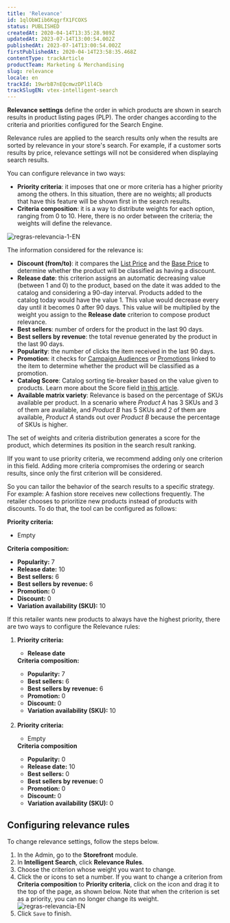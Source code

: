 ```yaml
---
title: 'Relevance'
id: 1qlObWIib6KqgrfX1FCOXS
status: PUBLISHED
createdAt: 2020-04-14T13:35:28.989Z
updatedAt: 2023-07-14T13:00:54.002Z
publishedAt: 2023-07-14T13:00:54.002Z
firstPublishedAt: 2020-04-14T23:58:35.468Z
contentType: trackArticle
productTeam: Marketing & Merchandising
slug: relevance
locale: en
trackId: 19wrbB7nEQcmwzDPl1l4Cb
trackSlugEN: vtex-intelligent-search
---
```


**Relevance settings** define the order in which products are shown in search results in product listing pages (PLP). The order changes according to the criteria and priorities configured for the Search Engine.

Relevance rules are applied to the search results only when the results are sorted by relevance in your store's search. For example, if a customer sorts results by price, relevance settings will not be considered when displaying search results.

You can configure relevance in two ways:

  - __Priority criteria__: it imposes that one or more criteria has a higher priority among the others. In this situation, there are no weights; all products that have this feature will be shown first in the search results.
  - __Criteria composition__: it is a way to distribute weights for each option, ranging from 0 to 10. Here, there is no order between the criteria; the weights will define the relevance.

![regras-relevancia-1-EN](//images.ctfassets.net/alneenqid6w5/pWaOZBllEtnkrAxc2kEdJ/7ed55448e3b78b749a8d6d0c7d0d803b/Captura_de_Tela_2022-03-25_a__s_15.17.28.png)

The information considered for the relevance is:

- __Discount (from/to)__: it compares the [List Price](https://help.vtex.com/en/tracks/precos-101--6f8pwCns3PJHqMvQSugNfP/3XcXp0r5WrJvogB8KIX4Kx#list-price) and the [Base Price](https://help.vtex.com/en/tracks/precos-101--6f8pwCns3PJHqMvQSugNfP/3XcXp0r5WrJvogB8KIX4Kx#definition) to determine whether the product will be classified as having a discount.
- __Release date__: this criterion assigns an automatic decreasing value (between 1 and 0) to the product, based on the date it was added to the catalog and considering a 90-day interval. Products added to the catalog today would have the value 1. This value would decrease every day until it becomes 0 after 90 days. This value will be multiplied by the weight you assign to the __Release date__ criterion to compose product relevance.
- __Best sellers__: number of orders for the product in the last 90 days.
- __Best sellers by revenue__: the total revenue generated by the product in the last 90 days.
- __Popularity__: the number of clicks the item received in the last 90 days.
- __Promotion__: it checks for [Campaign Audiences](https://help.vtex.com/en/tutorial/overview-2--tutorials_326?&utm_source=autocomplete#campaign-audiences) or [Promotions](https://help.vtex.com/en/tracks/promocoes--6asfF1vFYiZgTQtOzwJchR/2a2D0K85Ahvs4hLnL3Ag7N#) linked to the item to determine whether the product will be classified as a promotion.
- __Catalog Score__: Catalog sorting tie-breaker based on the value given to products. Learn more about the Score field [in this article](https://help.vtex.com/en/tutorial/how-does-the-score-field-work--1BUZC0mBYEEIUgeQYAKcae).
- __Available matrix variety__: Relevance is based on the percentage of SKUs available per product. In a scenario where _Product A_ has 3 SKUs and 3 of them are available, and _Product B_ has 5 SKUs and 2 of them are available, _Product A_ stands out over _Product B_ because the percentage of SKUs is higher.

The set of weights and criteria distribution generates a score for the product, which determines its position in the search result ranking.

<div class="alert alert-warning">
  <p>IIf you want to use priority criteria, we recommend adding only one criterion in this field. Adding more criteria compromises the ordering or search results, since only the first criterion will be considered.</p>
</div>

So you can tailor the behavior of the search results to a specific strategy. For example: A fashion store receives new collections frequently. The retailer chooses to prioritize new products instead of products with discounts. To do that, the tool can be configured as follows:

<b>Priority criteria:</b>
<ul><li>Empty</li></ul>
<b>Criteria composition:</b>
<ul><li> <b>Popularity:</b> 7</li>
    <li> <b>Release date:</b> 10 </li>
    <li> <b>Best sellers:</b> 6</li>
    <li> <b>Best sellers by revenue:</b> 6</li>
    <li> <b>Promotion:</b> 0 </li>
    <li> <b>Discount:</b> 0 </li>
    <li> <b>Variation availability (SKU):</b> 10 </li></ul>

If this retailer wants new products to always have the highest priority, there are two ways to configure the Relevance rules:

<ol>
    <li> <b>Priority criteria:</b> </li>
   <ul><li> <b>Release date</b></li></ul>
     <b>Criteria composition:</b>
   <ul><li> <b>Popularity:</b> 7</li> 
   <li> <b>Best sellers:</b> 6</li> 
   <li> <b>Best sellers by revenue:</b> 6 </li> 
   <li> <b>Promotion:</b> 0 </li>
   <li> <b>Discount:</b> 0 </li>
   <li> <b>Variation availability (SKU):</b> 10 </li></ul><br>
    <li> <b>Priority criteria:</b> </li>
    <ul><li>Empty</li></ul>
    <b>Criteria composition</b>
    <ul> <li> <b>Popularity:</b> 0 </li>
    <li> <b>Release date:</b> 10 </li>
    <li> <b>Best sellers:</b> 0 </li>
    <li> <b>Best sellers by revenue:</b> 0 </li>
    <li> <b>Promotion:</b> 0 </li>
    <li> <b>Discount:</b> 0 </li>
    <li> <b>Variation availability (SKU):</b> 0 </li></ul>
</ol>

## Configuring relevance rules

To change relevance settings, follow the steps below.

1. In the Admin, go to the **Storefront** module.
2. In **Intelligent Search**, click **Relevance Rules**.
3. Choose the criterion whose weight you want to change.
4. Click the <i class="fas fa-minus"></i> or <i class="fas fa-plus"></i> icons to set a number. If you want to change a criterion from **Criteria composition** to **Priority criteria**, click on the <i class="fas fa-grip-vertical"></i> icon and drag it to the top of the page, as shown below. Note that when the criterion is set as a priority, you can no longer change its weight. 
![regras-relevancia-EN](//images.ctfassets.net/alneenqid6w5/iZze1vchSYf9lLFJnfwiT/892c2f6f5aca868508c1a7f0c48a27d8/regras-relevancia-EN.gif)
5. Click `Save` to finish.


